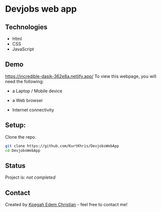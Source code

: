 #  Devjobs web app

## Technologies 
* Html
* CSS
* JavaScript

## Demo
https://incredible-dasik-362e8a.netlify.app/
To view this webpage, you will need the following:

  - a Laptop / Mobile device

  - a Web browser
  
  - Internet connectivity

## Setup:
Clone the repo.

```bash
git clone https://github.com/KurtKhris/DevjobsWebApp
cd DevjobsWebApp
```

## Status
Project is: _not completed_

## Contact
Created by [Kpegah Edem Christian](https://www.linkedin.com/in/christian-edem-kpegah-491461165/) - feel free to contact me!
